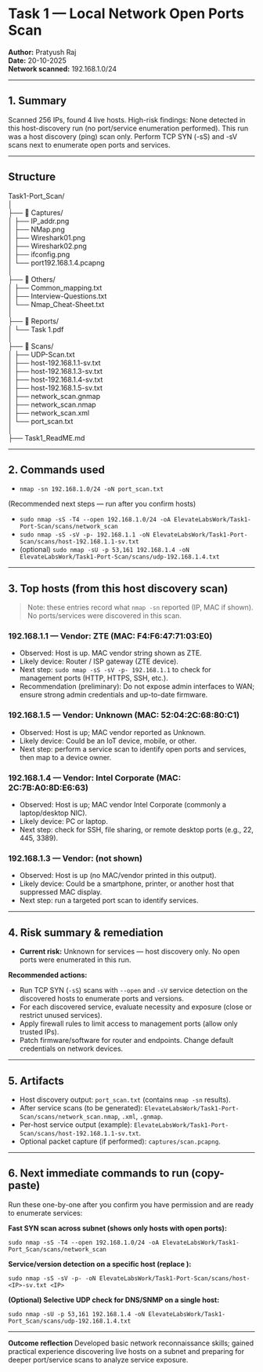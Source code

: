 # Task 1 — Local Network Open Ports Scan

**Author:** Pratyush Raj  
**Date:** 20-10-2025  
**Network scanned:** 192.168.1.0/24  

---

## 1. Summary

Scanned 256 IPs, found 4 live hosts. High-risk findings: None detected in this host-discovery run (no port/service enumeration performed). This run was a host discovery (ping) scan only. Perform TCP SYN (-sS) and -sV scans next to enumerate open ports and services.

---  

## Structure

Task1-Port_Scan/  
│  
├── 📂 Captures/  
│   ├── IP_addr.png  
│   ├── NMap.png  
│   ├── Wireshark01.png  
│   ├── Wireshark02.png  
│   ├── ifconfig.png  
│   └── port192.168.1.4.pcapng  
│  
├── 📂 Others/  
│   ├── Common_mapping.txt  
│   ├── Interview-Questions.txt  
│   └── Nmap_Cheat-Sheet.txt  
│  
├── 📂 Reports/  
│   └── Task 1.pdf  
│  
├── 📂 Scans/  
│   ├── UDP-Scan.txt  
│   ├── host-192.168.1.1-sv.txt  
│   ├── host-192.168.1.3-sv.txt  
│   ├── host-192.168.1.4-sv.txt  
│   ├── host-192.168.1.5-sv.txt  
│   ├── network_scan.gnmap  
│   ├── network_scan.nmap  
│   ├── network_scan.xml  
│   └── port_scan.txt  
│  
├── Task1_ReadME.md  
  
---  

## 2. Commands used

* `nmap -sn 192.168.1.0/24 -oN port_scan.txt`

(Recommended next steps — run after you confirm hosts)

* `sudo nmap -sS -T4 --open 192.168.1.0/24 -oA ElevateLabsWork/Task1-Port-Scan/scans/network_scan`
* `sudo nmap -sS -sV -p- 192.168.1.1 -oN ElevateLabsWork/Task1-Port-Scan/scans/host-192.168.1.1-sv.txt`
* (optional) `sudo nmap -sU -p 53,161 192.168.1.4 -oN ElevateLabsWork/Task1-Port-Scan/scans/udp-192.168.1.4.txt`

---

## 3. Top hosts (from this host discovery scan)

> Note: these entries record what `nmap -sn` reported (IP, MAC if shown). No ports/services were discovered in this scan.

### 192.168.1.1 — Vendor: ZTE (MAC: F4:F6:47:71:03:E0)

* Observed: Host is up. MAC vendor string shown as ZTE.
* Likely device: Router / ISP gateway (ZTE device).
* Next step: `sudo nmap -sS -sV -p- 192.168.1.1` to check for management ports (HTTP, HTTPS, SSH, etc.).
* Recommendation (preliminary): Do not expose admin interfaces to WAN; ensure strong admin credentials and up-to-date firmware.

### 192.168.1.5 — Vendor: Unknown (MAC: 52:04:2C:68:80:C1)

* Observed: Host is up; MAC vendor reported as Unknown.
* Likely device: Could be an IoT device, mobile, or other.
* Next step: perform a service scan to identify open ports and services, then map to a device owner.

### 192.168.1.4 — Vendor: Intel Corporate (MAC: 2C:7B:A0:8D:E6:63)

* Observed: Host is up; MAC vendor Intel Corporate (commonly a laptop/desktop NIC).
* Likely device: PC or laptop.
* Next step: check for SSH, file sharing, or remote desktop ports (e.g., 22, 445, 3389).

### 192.168.1.3 — Vendor: (not shown)

* Observed: Host is up (no MAC/vendor printed in this output).
* Likely device: Could be a smartphone, printer, or another host that suppressed MAC display.
* Next step: run a targeted port scan to identify services.

---

## 4. Risk summary & remediation

* **Current risk:** Unknown for services — host discovery only. No open ports were enumerated in this run.

**Recommended actions:**

* Run TCP SYN (`-sS`) scans with `--open` and `-sV` service detection on the discovered hosts to enumerate ports and versions.
* For each discovered service, evaluate necessity and exposure (close or restrict unused services).
* Apply firewall rules to limit access to management ports (allow only trusted IPs).
* Patch firmware/software for router and endpoints. Change default credentials on network devices.

---

## 5. Artifacts

* Host discovery output: `port_scan.txt` (contains `nmap -sn` results).
* After service scans (to be generated): `ElevateLabsWork/Task1-Port-Scan/scans/network_scan.nmap`, `.xml`, `.gnmap`.
* Per-host service output (example): `ElevateLabsWork/Task1-Port-Scan/scans/host-192.168.1.1-sv.txt`.
* Optional packet capture (if performed): `captures/scan.pcapng`.

---

## 6. Next immediate commands to run (copy-paste)

Run these one-by-one after you confirm you have permission and are ready to enumerate services:

**Fast SYN scan across subnet (shows only hosts with open ports):**

```
sudo nmap -sS -T4 --open 192.168.1.0/24 -oA ElevateLabsWork/Task1-Port_Scan/scans/network_scan
```

**Service/version detection on a specific host (replace <IP>):**

```
sudo nmap -sS -sV -p- -oN ElevateLabsWork/Task1-Port-Scan/scans/host-<IP>-sv.txt <IP>
```

**(Optional) Selective UDP check for DNS/SNMP on a single host:**

```
sudo nmap -sU -p 53,161 192.168.1.4 -oN ElevateLabsWork/Task1-Port_Scan/scans/udp-192.168.1.4.txt
```

---

**Outcome reflection**
Developed basic network reconnaissance skills; gained practical experience discovering live hosts on a subnet and preparing for deeper port/service scans to analyze service exposure.
